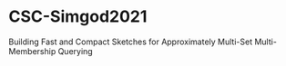 # CSC-Simgod2021
Building Fast and Compact Sketches for Approximately Multi-Set Multi-Membership Querying
